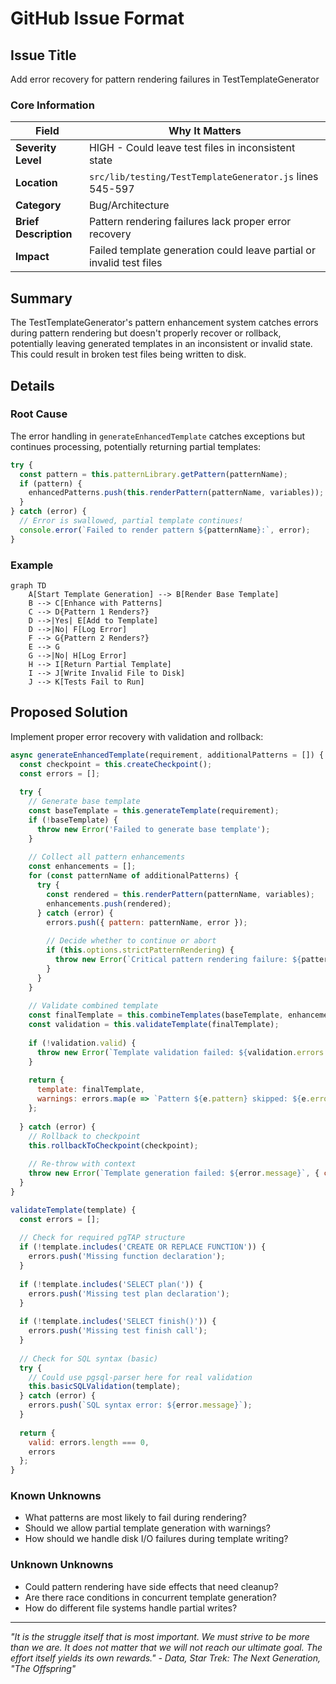 # GitHub Issue Format

## Issue Title
Add error recovery for pattern rendering failures in TestTemplateGenerator

### Core Information

| Field | Why It Matters |
|-------|---------------|
| **Severity Level** | HIGH - Could leave test files in inconsistent state |
| **Location** | `src/lib/testing/TestTemplateGenerator.js` lines 545-597 |
| **Category** | Bug/Architecture |
| **Brief Description** | Pattern rendering failures lack proper error recovery |
| **Impact** | Failed template generation could leave partial or invalid test files |

## Summary

The TestTemplateGenerator's pattern enhancement system catches errors during pattern rendering but doesn't properly recover or rollback, potentially leaving generated templates in an inconsistent or invalid state. This could result in broken test files being written to disk.

## Details

### Root Cause

The error handling in `generateEnhancedTemplate` catches exceptions but continues processing, potentially returning partial templates:

```javascript
try {
  const pattern = this.patternLibrary.getPattern(patternName);
  if (pattern) {
    enhancedPatterns.push(this.renderPattern(patternName, variables));
  }
} catch (error) {
  // Error is swallowed, partial template continues!
  console.error(`Failed to render pattern ${patternName}:`, error);
}
```

### Example

```mermaid
graph TD
    A[Start Template Generation] --> B[Render Base Template]
    B --> C[Enhance with Patterns]
    C --> D{Pattern 1 Renders?}
    D -->|Yes| E[Add to Template]
    D -->|No| F[Log Error]
    F --> G{Pattern 2 Renders?}
    E --> G
    G -->|No| H[Log Error]
    H --> I[Return Partial Template]
    I --> J[Write Invalid File to Disk]
    J --> K[Tests Fail to Run]
```

## Proposed Solution

Implement proper error recovery with validation and rollback:

```javascript
async generateEnhancedTemplate(requirement, additionalPatterns = []) {
  const checkpoint = this.createCheckpoint();
  const errors = [];
  
  try {
    // Generate base template
    const baseTemplate = this.generateTemplate(requirement);
    if (!baseTemplate) {
      throw new Error('Failed to generate base template');
    }
    
    // Collect all pattern enhancements
    const enhancements = [];
    for (const patternName of additionalPatterns) {
      try {
        const rendered = this.renderPattern(patternName, variables);
        enhancements.push(rendered);
      } catch (error) {
        errors.push({ pattern: patternName, error });
        
        // Decide whether to continue or abort
        if (this.options.strictPatternRendering) {
          throw new Error(`Critical pattern rendering failure: ${patternName}`);
        }
      }
    }
    
    // Validate combined template
    const finalTemplate = this.combineTemplates(baseTemplate, enhancements);
    const validation = this.validateTemplate(finalTemplate);
    
    if (!validation.valid) {
      throw new Error(`Template validation failed: ${validation.errors.join(', ')}`);
    }
    
    return {
      template: finalTemplate,
      warnings: errors.map(e => `Pattern ${e.pattern} skipped: ${e.error.message}`)
    };
    
  } catch (error) {
    // Rollback to checkpoint
    this.rollbackToCheckpoint(checkpoint);
    
    // Re-throw with context
    throw new Error(`Template generation failed: ${error.message}`, { cause: error });
  }
}

validateTemplate(template) {
  const errors = [];
  
  // Check for required pgTAP structure
  if (!template.includes('CREATE OR REPLACE FUNCTION')) {
    errors.push('Missing function declaration');
  }
  
  if (!template.includes('SELECT plan(')) {
    errors.push('Missing test plan declaration');
  }
  
  if (!template.includes('SELECT finish()')) {
    errors.push('Missing test finish call');
  }
  
  // Check for SQL syntax (basic)
  try {
    // Could use pgsql-parser here for real validation
    this.basicSQLValidation(template);
  } catch (error) {
    errors.push(`SQL syntax error: ${error.message}`);
  }
  
  return {
    valid: errors.length === 0,
    errors
  };
}
```

### Known Unknowns

- What patterns are most likely to fail during rendering?
- Should we allow partial template generation with warnings?
- How should we handle disk I/O failures during template writing?

### Unknown Unknowns

- Could pattern rendering have side effects that need cleanup?
- Are there race conditions in concurrent template generation?
- How do different file systems handle partial writes?

___

_"It is the struggle itself that is most important. We must strive to be more than we are. It does not matter that we will not reach our ultimate goal. The effort itself yields its own rewards." - Data, Star Trek: The Next Generation, "The Offspring"_